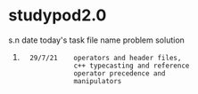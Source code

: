 # studypod2.0
s.n      date       today's task                       file name           problem          solution
1.       29/7/21    operators and header files,
                    c++ typecasting and reference 
                    operator precedence and 
                    manipulators
